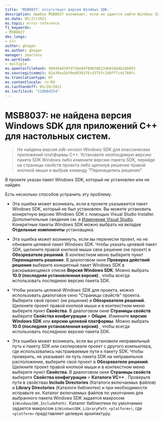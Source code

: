 ```yaml
---
title: 'MSB8037: отсутствует версия Windows SDK.'
description: Ошибка MSB8037 возникает, если не удается найти Windows SDK, указанный для проекта.
ms.date: 05/27/2021
ms.topic: error-reference
f1_keywords:
- MSB8037
dev_langs:
- C++
author: ghogen
ms.author: ghogen
manager: jmartens
ms.workload:
- multiple
ms.openlocfilehash: 50049a834fd734e84f89b50822d6810d4b34b093
ms.sourcegitcommit: 62e39ea1bf0ed939376c4375fc180ff7c4c760fc
ms.translationtype: HT
ms.contentlocale: ru-RU
ms.lasthandoff: 05/28/2021
ms.locfileid: "110684254"
---
```

# <a name="msb8037-the-windows-sdk-version-for-desktop-c-apps-wasnt-found"></a>MSB8037: не найдена версия Windows SDK для приложений C++ для настольных систем.

> Не найдена версия *sdk-version* Windows SDK для классических приложений *платформы* C++. Установите необходимую версию пакета SDK Windows либо измените версию пакета SDK, перейдя на страницы свойств проекта либо щелкнув решение правой кнопкой мыши и выбрав команду "Перенацелить решение".

В проекте указан пакет Windows SDK, который не установлен или не найден.

Есть несколько способов устранить эту проблему.

- Эта ошибка может возникать, если в проекте указывается пакет Windows SDK, который не был установлен. Вы можете установить конкретную версию Windows SDK с помощью Visual Studio Installer. Дополнительные сведения см. в [Изменение Visual Studio](../../install/modify-visual-studio.md). Конкретные пакеты Windows SDK можно выбрать на вкладке **Отдельные компоненты** установщика.

- Эта ошибка может возникнуть, если вы перенесли проект, но не обновили целевой пакет Windows SDK. Чтобы указать целевой пакет SDK, щелкните правой кнопкой мыши свое решение (не проект) в **Обозревателе решений**. В контекстном меню выберите пункт **Перенацелить решение**. В диалоговом окне **Проверка действий решения** выберите конкретный пакет Windows SDK в раскрывающемся списке **Версия Windows SDK**. Можно выбрать **10.0 (последняя установленная версия)** , чтобы всегда использовать последнюю версию пакета SDK.

- Чтобы указать целевой Windows SDK для проекта, можно использовать диалоговое окно "Страницы свойств" проекта. Выберите свой проект (не решение) в **Обозревателе решений**. Щелкните проект правой кнопкой мыши и в контекстном меню выберите пункт **Свойства**. В диалоговом окне **Страницы свойств** выберите **Свойства конфигурации** > **Общие**. Измените **версию Windows SDK** или **версию целевой платформы**. Можно выбрать **10.0 (последняя установленная версия)** , чтобы всегда использовать последнюю версию пакета SDK.

- Эта ошибка может возникать, если вы установили неправильный путь к пакету SDK или скопировали проект с другого компьютера, где использовались настраиваемые пути к пакету SDK. Чтобы проверить, не указывает ли путь пакета SDK на неправильное расположение, выберите свой проект в **Обозревателе решений**. Щелкните проект правой кнопкой мыши и в контекстном меню выберите пункт **Свойства**. В диалоговом окне **Страницы свойств** выберите **Свойства конфигурации** > **Каталоги VC++** . Проверьте пути в свойствах **Include Directories** (Каталоги включаемых файлов) и **Library Directories** (Каталоги библиотек) и при необходимости исправьте их. Каталог включаемых файлов по умолчанию для выбранного пакета Windows SDK задается макросом `$(WindowsSDK_IncludePath)`. Каталог библиотеки по умолчанию задается макросом `$(WindowsSDK_LibraryPath_<platform>)`, где `<platform>` представляет целевую архитектуру.
